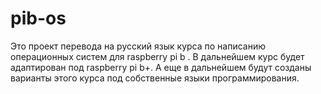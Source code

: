 # pib-os
Это проект перевода на русский язык курса по написанию операционных систем для raspberry pi b .
В дальнейшем курс будет адаптирован под raspberry pi b+.
А еще в дальнейшем будут созданы варианты этого курса под собственные языки программирования.
